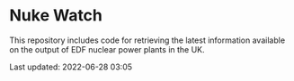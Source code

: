 # Nuke Watch

This repository includes code for retrieving the latest information available on the output of EDF nuclear power plants in the UK.

Last updated: 2022-06-28 03:05